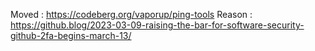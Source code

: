 Moved  : https://codeberg.org/vaporup/ping-tools
Reason : https://github.blog/2023-03-09-raising-the-bar-for-software-security-github-2fa-begins-march-13/
